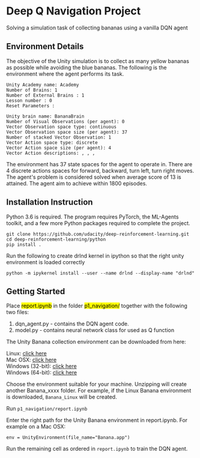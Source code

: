 # Deep Q Navigation Project

Solving a simulation task of collecting bananas using a vanilla DQN agent

## Environment Details
The objective of the Unity simulation is to collect as many yellow bananas as possible while avoiding the blue bananas. 
The following is the environment where the agent performs its task. 

```
Unity Academy name: Academy  
Number of Brains: 1  
Number of External Brains : 1  
Lesson number : 0  
Reset Parameters :

Unity brain name: BananaBrain  
Number of Visual Observations (per agent): 0  
Vector Observation space type: continuous  
Vector Observation space size (per agent): 37  
Number of stacked Vector Observation: 1  
Vector Action space type: discrete  
Vector Action space size (per agent): 4  
Vector Action descriptions: , , , 

```

The environment has 37 state spaces for the agent to operate in. There are 4 discrete actions spaces for forward, backward, turn left, turn right moves. The agent's problem is considered solved when average score of 13 is attained. The agent aim to achieve within 1800 episodes. 

## Installation Instruction

Python 3.6 is required. The program requires PyTorch, the ML-Agents toolkit, and a few more Python packages required to complete the project.

```
git clone https://github.com/udacity/deep-reinforcement-learning.git  
cd deep-reinforcement-learning/python  
pip install .
```

Run the following to create drlnd kernel in ipython so that the right unity environment is loaded correctly  


```python -m ipykernel install --user --name drlnd --display-name "drlnd"```

## Getting Started

Place <mark>report.ipynb</mark> in the folder <mark>p1_navigation/</mark> together with the following two files:

1. dqn_agent.py - contains the DQN agent code. 
2. model.py - contains neural network class for used as Q function

The Unity Banana collection environment can be downloaded from here: 

Linux: [click here](https://s3-us-west-1.amazonaws.com/udacity-drlnd/P1/Banana/Banana_Linux.zip)  
Mac OSX: [click here](https://s3-us-west-1.amazonaws.com/udacity-drlnd/P1/Banana/Banana.app.zip)  
Windows (32-bit): [click here](https://s3-us-west-1.amazonaws.com/udacity-drlnd/P1/Banana/Banana_Windows_x86.zip)  
Windows (64-bit): [click here](https://s3-us-west-1.amazonaws.com/udacity-drlnd/P1/Banana/Banana_Windows_x86_64.zip)  

Choose the environment suitable for your machine. Unzipping will create another Banana_xxxx folder. For example, if the Linux Banana environment is downloaded, ```Banana_Linux``` will be created. 

Run ```p1_navigation/report.ipynb```

Enter the right path for the Unity Banana environment in report.ipynb. For example on a Mac OSX: 

```
env = UnityEnvironment(file_name="Banana.app")

```

Run the remaining cell as ordered in ```report.ipynb``` to train the DQN agent. 
